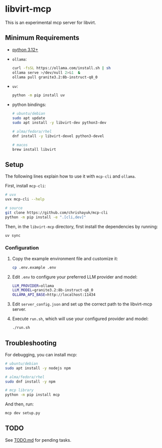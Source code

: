 # libvirt-mcp

This is an experimental mcp server for libvirt. 

## Minimum Requirements

* [python 3.12+](https://www.python.org/downloads/)
* `ollama`:

    ```bash
    curl -fsSL https://ollama.com/install.sh | sh
    ollama serve >/dev/null 2>&1  &
    ollama pull granite3.2:8b-instruct-q8_0
    ```

* `uv`:

    ```bash
    python -m pip install uv
    ```

* python bindings:

    ```bash
    # ubuntu/debian
    sudo apt update
    sudo apt install -y libvirt-dev python3-dev

    # alma/fedora/rhel
    dnf install -y libvirt-devel python3-devel

    # macos
    brew install libvirt
    ```

## Setup

The following lines explain how to use it with `mcp-cli` and `ollama`.

First, install `mcp-cli`:

```bash
# uvx
uvx mcp-cli --help

# source
git clone https://github.com/chrishayuk/mcp-cli
python -m pip install -e ".[cli,dev]"
```

Then, in the `libvirt-mcp` directory, first install the dependencies by running:

```bash
uv sync
```

### Configuration

1. Copy the example environment file and customize it:
   ```bash
   cp .env.example .env
   ```

2. Edit `.env` to configure your preferred LLM provider and model:
   ```bash
   LLM_PROVIDER=ollama
   LLM_MODEL=granite3.2:8b-instruct-q8_0
   OLLAMA_API_BASE=http://localhost:11434
   ```

3. Edit `server_config.json` and set up the correct path to the libvirt-mcp server.

4. Execute `run.sh`, which will use your configured provider and model:
   ```bash
   ./run.sh
   ```

<!-- ## Demo -->

<!-- ![Demo](https://github.com/MatiasVara/libvirt-mcp/wiki/images/libvirt-mcp-demo-claude.gif) -->

## Troubleshooting

For debugging, you can install mcp:

```bash
# ubuntu/debian
sudo apt install -y nodejs npm

# alma/fedora/rhel
sudo dnf install -y npm

# mcp library
python -m pip install mcp
```

And then, run:

```bash
mcp dev setup.py
```

## TODO

See [TODO.md](TODO.md) for pending tasks.
